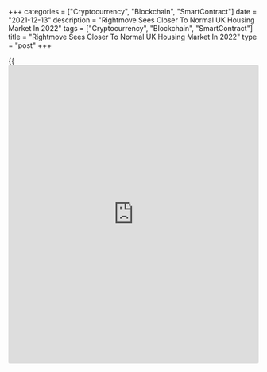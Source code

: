 +++
categories = ["Cryptocurrency", "Blockchain", "SmartContract"]
date = "2021-12-13"
description = "Rightmove Sees Closer To Normal UK Housing Market In 2022"
tags = ["Cryptocurrency", "Blockchain", "SmartContract"]
title = "Rightmove Sees Closer To Normal UK Housing Market In 2022"
type = "post"
+++

{{<iframe id="large-banner" src="https://www.bounty.group/#slide=14.0" width="100%" height="600" scrolling="no" style="border: 0px solid rgb(216, 221, 230); border-radius: 3px;">}}

The UK housing market is set for a closer to normal trend during 2022,
following a hectic eighteen months, the property [website](https://www.playgroundfx.com/blog/website-for-forex-trading/) Rightmove
forecast on Monday.

The agency said a better balance of supply and demand will suit more
hesitant movers who may have held back from this year's frenzied market.

Data showed that there was a seasonal fall in house prices in December,
down 0.7 percent from the previous month compared to a 0.6 percent drop
this time a year ago.

On a yearly basis, house prices advanced 6.3 percent in December, the
same rate as seen in November.

Rightmove forecast house prices to climb 5 percent next year.

"A rise in interest rates is likely next year, and whilst a rise is
often regarded as unhelpful to the market, a slowing of the fast pace of
sales, and associated pace of price rises, will help the return to more
normality that will suit many movers," Tim Bannister, Rightmove's
director of property data, said.

Bannister said buyer demand and market momentum remain strong going into
2022, with November showing buyer numbers 41 percent up on the election-
subdued 2019, and still 3 percent up on booming 2020.

For comments and feedback [contact](https://www.playgroundfx.com/contact/): editorial@rtt[news](https://www.letsplayfx.com/blog/forex-news-website/).com

[Economic News][1]

 **What parts of the world are seeing the best (and worst) economic
performances lately? Click[here][2] to check out our [Econ Scorecard][2]
and find out! See up-to-the-moment [ranking](https://www.playgroundfx.com/blog/crypto-exchange-ranking/)s for the best and worst
performers in [GDP][3], [unemployment rate][4], [inflation][2] and much
more.**

   1. www.rtt[news](https://www.letsplayfx.com/blog/forex-news-website/).com/Content/EconomicNews.aspx
   2. www.rtt[news](https://www.letsplayfx.com/blog/forex-news-website/).com/economic-scorecard/world-rank/CPI/highest-performance.aspx
   3. www.rtt[news](https://www.letsplayfx.com/blog/forex-news-website/).com/economic-scorecard/world-rank/GDP/highest-performance.aspx
   4. www.rtt[news](https://www.letsplayfx.com/blog/forex-news-website/).com/economic-scorecard/world-rank/unemployment-rate/lowest-performance.aspx